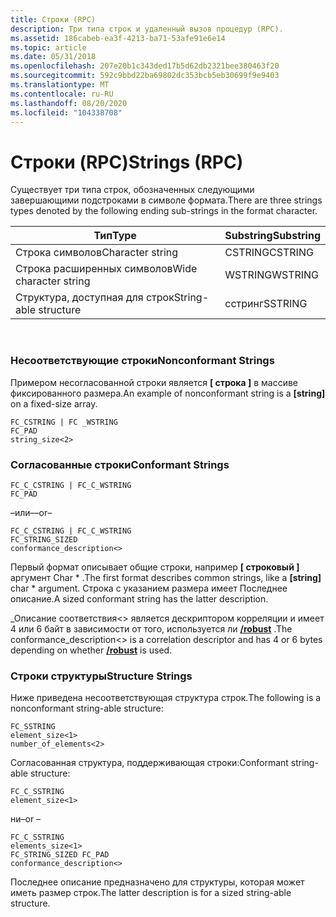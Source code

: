 ```yaml
---
title: Строки (RPC)
description: Три типа строк и удаленный вызов процедур (RPC).
ms.assetid: 186cabeb-ea3f-4213-ba71-53afe91e6e14
ms.topic: article
ms.date: 05/31/2018
ms.openlocfilehash: 207e20b1c343ded17b5d62db2321bee380463f20
ms.sourcegitcommit: 592c9bbd22ba69802dc353bcb5eb30699f9e9403
ms.translationtype: MT
ms.contentlocale: ru-RU
ms.lasthandoff: 08/20/2020
ms.locfileid: "104338708"
---
```

# <a name="strings-rpc"></a><span data-ttu-id="68fb1-103">Строки (RPC)</span><span class="sxs-lookup"><span data-stu-id="68fb1-103">Strings (RPC)</span></span>

<span data-ttu-id="68fb1-104">Существует три типа строк, обозначенных следующими завершающими подстроками в символе формата.</span><span class="sxs-lookup"><span data-stu-id="68fb1-104">There are three strings types denoted by the following ending sub-strings in the format character.</span></span>



| <span data-ttu-id="68fb1-105">Тип</span><span class="sxs-lookup"><span data-stu-id="68fb1-105">Type</span></span>                  | <span data-ttu-id="68fb1-106">Substring</span><span class="sxs-lookup"><span data-stu-id="68fb1-106">Substring</span></span> |
|-----------------------|-----------|
| <span data-ttu-id="68fb1-107">Строка символов</span><span class="sxs-lookup"><span data-stu-id="68fb1-107">Character string</span></span>      | <span data-ttu-id="68fb1-108">CSTRING</span><span class="sxs-lookup"><span data-stu-id="68fb1-108">CSTRING</span></span>   |
| <span data-ttu-id="68fb1-109">Строка расширенных символов</span><span class="sxs-lookup"><span data-stu-id="68fb1-109">Wide character string</span></span> | <span data-ttu-id="68fb1-110">WSTRING</span><span class="sxs-lookup"><span data-stu-id="68fb1-110">WSTRING</span></span>   |
| <span data-ttu-id="68fb1-111">Структура, доступная для строк</span><span class="sxs-lookup"><span data-stu-id="68fb1-111">String-able structure</span></span> | <span data-ttu-id="68fb1-112">сстринг</span><span class="sxs-lookup"><span data-stu-id="68fb1-112">SSTRING</span></span>   |



 

### <a name="nonconformant-strings"></a><span data-ttu-id="68fb1-113">Несоответствующие строки</span><span class="sxs-lookup"><span data-stu-id="68fb1-113">Nonconformant Strings</span></span>

<span data-ttu-id="68fb1-114">Примером несогласованной строки является **\[ строка \]** в массиве фиксированного размера.</span><span class="sxs-lookup"><span data-stu-id="68fb1-114">An example of nonconformant string is a **\[string\]** on a fixed-size array.</span></span>

``` syntax
FC_CSTRING | FC _WSTRING 
FC_PAD 
string_size<2>
```

### <a name="conformant-strings"></a><span data-ttu-id="68fb1-115">Согласованные строки</span><span class="sxs-lookup"><span data-stu-id="68fb1-115">Conformant Strings</span></span>

``` syntax
FC_C_CSTRING | FC_C_WSTRING
FC_PAD 
```

<span data-ttu-id="68fb1-116">–или–</span><span class="sxs-lookup"><span data-stu-id="68fb1-116">–or–</span></span>

``` syntax
FC_C_CSTRING | FC_C_WSTRING 
FC_STRING_SIZED 
conformance_description<> 
```

<span data-ttu-id="68fb1-117">Первый формат описывает общие строки, например **\[ строковый \]** аргумент Char \* .</span><span class="sxs-lookup"><span data-stu-id="68fb1-117">The first format describes common strings, like a **\[string\]** char \* argument.</span></span> <span data-ttu-id="68fb1-118">Строка с указанием размера имеет Последнее описание.</span><span class="sxs-lookup"><span data-stu-id="68fb1-118">A sized conformant string has the latter description.</span></span>

<span data-ttu-id="68fb1-119">\_Описание соответствия<> является дескриптором корреляции и имеет 4 или 6 байт в зависимости от того, используется ли [**/robust**](/windows/desktop/Midl/-robust) .</span><span class="sxs-lookup"><span data-stu-id="68fb1-119">The conformance\_description<> is a correlation descriptor and has 4 or 6 bytes depending on whether [**/robust**](/windows/desktop/Midl/-robust) is used.</span></span>

### <a name="structure-strings"></a><span data-ttu-id="68fb1-120">Строки структуры</span><span class="sxs-lookup"><span data-stu-id="68fb1-120">Structure Strings</span></span>

<span data-ttu-id="68fb1-121">Ниже приведена несоответствующая структура строк.</span><span class="sxs-lookup"><span data-stu-id="68fb1-121">The following is a nonconformant string-able structure:</span></span>

``` syntax
FC_SSTRING 
element_size<1> 
number_of_elements<2>
```

<span data-ttu-id="68fb1-122">Согласованная структура, поддерживающая строки:</span><span class="sxs-lookup"><span data-stu-id="68fb1-122">Conformant string-able structure:</span></span>

``` syntax
FC_C_SSTRING 
element_size<1>
```

<span data-ttu-id="68fb1-123">ни</span><span class="sxs-lookup"><span data-stu-id="68fb1-123">–or –</span></span>

``` syntax
FC_C_SSTRING 
elements_size<1> 
FC_STRING_SIZED FC_PAD 
conformance_description<>
```

<span data-ttu-id="68fb1-124">Последнее описание предназначено для структуры, которая может иметь размер строк.</span><span class="sxs-lookup"><span data-stu-id="68fb1-124">The latter description is for a sized string-able structure.</span></span>

 

 